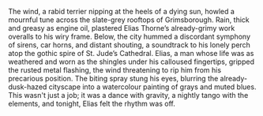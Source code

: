 The wind, a rabid terrier nipping at the heels of a dying sun, howled a mournful tune across the slate-grey rooftops of Grimsborough.  Rain, thick and greasy as engine oil, plastered Elias Thorne’s already-grimy work overalls to his wiry frame.  Below, the city hummed a discordant symphony of sirens, car horns, and distant shouting, a soundtrack to his lonely perch atop the gothic spire of St. Jude’s Cathedral.  Elias, a man whose life was as weathered and worn as the shingles under his calloused fingertips, gripped the rusted metal flashing, the wind threatening to rip him from his precarious position.  The biting spray stung his eyes, blurring the already-dusk-hazed cityscape into a watercolour painting of grays and muted blues. This wasn't just a job; it was a dance with gravity, a nightly tango with the elements, and tonight, Elias felt the rhythm was off.
